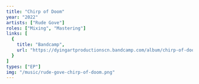 ```yaml
---
title: "Chirp of Doom"
year: "2022"
artists: ["Rude Gove"]
roles: ["Mixing", "Mastering"]
links: [
  {
    title: "Bandcamp",
    url: "https://dyingartproductionscn.bandcamp.com/album/chirp-of-doom"
  }
]
types: ["EP"]
img: "/music/rude-gove-chirp-of-doom.png"
---
```

